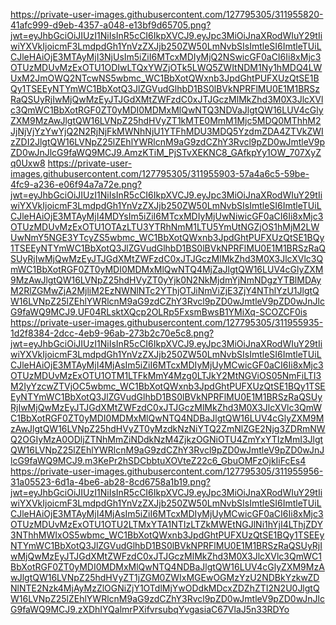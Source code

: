 https://private-user-images.githubusercontent.com/127795305/311955820-41afc999-d9eb-4357-a048-e13bf9d65705.png?jwt=eyJhbGciOiJIUzI1NiIsInR5cCI6IkpXVCJ9.eyJpc3MiOiJnaXRodWIuY29tIiwiYXVkIjoicmF3LmdpdGh1YnVzZXJjb250ZW50LmNvbSIsImtleSI6ImtleTUiLCJleHAiOjE3MTAyMjI3NjUsIm5iZiI6MTcxMDIyMjQ2NSwicGF0aCI6Ii8xMjc3OTUzMDUvMzExOTU1ODIwLTQxYWZjOTk5LWQ5ZWItNDM1Ny1hMDQ4LWUxM2JmOWQ2NTcwNS5wbmc_WC1BbXotQWxnb3JpdGhtPUFXUzQtSE1BQy1TSEEyNTYmWC1BbXotQ3JlZGVudGlhbD1BS0lBVkNPRFlMU0E1M1BRSzRaQSUyRjIwMjQwMzEyJTJGdXMtZWFzdC0xJTJGczMlMkZhd3M0X3JlcXVlc3QmWC1BbXotRGF0ZT0yMDI0MDMxMlQwNTQ3NDVaJlgtQW16LUV4cGlyZXM9MzAwJlgtQW16LVNpZ25hdHVyZT1kMTE0MmM1Mjc5MDQ0MThhM2JjNjVjYzYwYjQ2N2RjNjFkMWNhNjU1YTFhMDU3MDQ5YzdmZDA4ZTVkZWIzZDI2JlgtQW16LVNpZ25lZEhlYWRlcnM9aG9zdCZhY3Rvcl9pZD0wJmtleV9pZD0wJnJlcG9faWQ9MCJ9.AmzKTiM_PjSTvXEKNC8_GAfkpYy1OW_707XyZq0Uxw8
https://private-user-images.githubusercontent.com/127795305/311955903-57a4a6c5-59be-4fc9-a236-e06f94a7a72e.png?jwt=eyJhbGciOiJIUzI1NiIsInR5cCI6IkpXVCJ9.eyJpc3MiOiJnaXRodWIuY29tIiwiYXVkIjoicmF3LmdpdGh1YnVzZXJjb250ZW50LmNvbSIsImtleSI6ImtleTUiLCJleHAiOjE3MTAyMjI4MDYsIm5iZiI6MTcxMDIyMjUwNiwicGF0aCI6Ii8xMjc3OTUzMDUvMzExOTU1OTAzLTU3YTRhNmM1LTU5YmUtNGZjOS1hMjM2LWUwNmY5NGE3YTcyZS5wbmc_WC1BbXotQWxnb3JpdGhtPUFXUzQtSE1BQy1TSEEyNTYmWC1BbXotQ3JlZGVudGlhbD1BS0lBVkNPRFlMU0E1M1BRSzRaQSUyRjIwMjQwMzEyJTJGdXMtZWFzdC0xJTJGczMlMkZhd3M0X3JlcXVlc3QmWC1BbXotRGF0ZT0yMDI0MDMxMlQwNTQ4MjZaJlgtQW16LUV4cGlyZXM9MzAwJlgtQW16LVNpZ25hdHVyZT0yYjk0N2NkMjdmYjNmNDgzYTBlMDAyM2RlZGMwZjA2MjliM2EzNWNlNTc2YThjOTJiNmViZjE3ZjY4NThlYzU1JlgtQW16LVNpZ25lZEhlYWRlcnM9aG9zdCZhY3Rvcl9pZD0wJmtleV9pZD0wJnJlcG9faWQ9MCJ9.UF04RLsktXQcp2OLRp5FxsmBwsB1YMiXq-SCOZCF0is
https://private-user-images.githubusercontent.com/127795305/311955935-1d2f8384-2dcc-4eb9-96ab-273b2c70e5c8.png?jwt=eyJhbGciOiJIUzI1NiIsInR5cCI6IkpXVCJ9.eyJpc3MiOiJnaXRodWIuY29tIiwiYXVkIjoicmF3LmdpdGh1YnVzZXJjb250ZW50LmNvbSIsImtleSI6ImtleTUiLCJleHAiOjE3MTAyMjI4MjAsIm5iZiI6MTcxMDIyMjUyMCwicGF0aCI6Ii8xMjc3OTUzMDUvMzExOTU1OTM1LTFkMmY4Mzg0LTJkY2MtNGViOS05NmFiLTI3M2IyYzcwZTVjOC5wbmc_WC1BbXotQWxnb3JpdGhtPUFXUzQtSE1BQy1TSEEyNTYmWC1BbXotQ3JlZGVudGlhbD1BS0lBVkNPRFlMU0E1M1BRSzRaQSUyRjIwMjQwMzEyJTJGdXMtZWFzdC0xJTJGczMlMkZhd3M0X3JlcXVlc3QmWC1BbXotRGF0ZT0yMDI0MDMxMlQwNTQ4NDBaJlgtQW16LUV4cGlyZXM9MzAwJlgtQW16LVNpZ25hdHVyZT0yMzdkNzNiYTQ2ZmNlZGE2Njg3ZDRmNWQ2OGIyMzA0ODljZTNhMmZiNDdkNzM4ZjkzOGNiOTU4ZmYxYTIzMmI3JlgtQW16LVNpZ25lZEhlYWRlcnM9aG9zdCZhY3Rvcl9pZD0wJmtleV9pZD0wJnJlcG9faWQ9MCJ9.m3KePr2hSDCbbtuXOVteZ22c6_GbuOMFzOjkIiFcEs4
https://private-user-images.githubusercontent.com/127795305/311955956-31a05523-6d1a-4be6-ab28-8cd6758a1b19.png?jwt=eyJhbGciOiJIUzI1NiIsInR5cCI6IkpXVCJ9.eyJpc3MiOiJnaXRodWIuY29tIiwiYXVkIjoicmF3LmdpdGh1YnVzZXJjb250ZW50LmNvbSIsImtleSI6ImtleTUiLCJleHAiOjE3MTAyMjI4MjAsIm5iZiI6MTcxMDIyMjUyMCwicGF0aCI6Ii8xMjc3OTUzMDUvMzExOTU1OTU2LTMxYTA1NTIzLTZkMWEtNGJlNi1hYjI4LThjZDY3NThhMWIxOS5wbmc_WC1BbXotQWxnb3JpdGhtPUFXUzQtSE1BQy1TSEEyNTYmWC1BbXotQ3JlZGVudGlhbD1BS0lBVkNPRFlMU0E1M1BRSzRaQSUyRjIwMjQwMzEyJTJGdXMtZWFzdC0xJTJGczMlMkZhd3M0X3JlcXVlc3QmWC1BbXotRGF0ZT0yMDI0MDMxMlQwNTQ4NDBaJlgtQW16LUV4cGlyZXM9MzAwJlgtQW16LVNpZ25hdHVyZT1jZGM0ZWIxMGEwOGMzYzU2NDBkYzkwZDNlNTE2Nzk4MjAyMzZlOGNiZjY1OTdlMjYwODdkMDcxZDZhZTI2N2U0JlgtQW16LVNpZ25lZEhlYWRlcnM9aG9zdCZhY3Rvcl9pZD0wJmtleV9pZD0wJnJlcG9faWQ9MCJ9.zXDhIYQalmrPXifvrsubqYvgasiaC67VlaJ5n33RDYo
